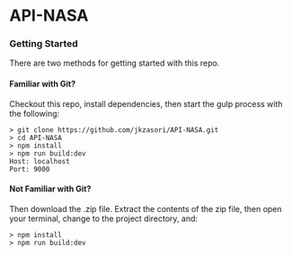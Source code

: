 # API-NASA
### Getting Started

There are two methods for getting started with this repo.

#### Familiar with Git?
Checkout this repo, install dependencies, then start the gulp process with the following:

```
> git clone https://github.com/jkzasori/API-NASA.git
> cd API-NASA
> npm install
> npm run build:dev
Host: localhost
Port: 9000
```

#### Not Familiar with Git?
Then download the .zip file.  Extract the contents of the zip file, then open your terminal, change to the project directory, and:

```
> npm install
> npm run build:dev
